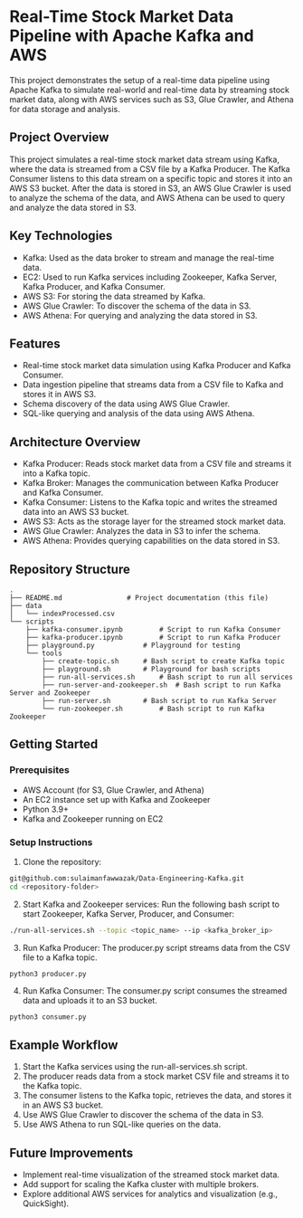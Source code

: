 # Real-Time Stock Market Data Pipeline with Apache Kafka and AWS
This project demonstrates the setup of a real-time data pipeline using Apache Kafka to simulate real-world and real-time data by streaming stock market data, along with AWS services such as S3, Glue Crawler, and Athena for data storage and analysis.

## Project Overview
This project simulates a real-time stock market data stream using Kafka, where the data is streamed from a CSV file by a Kafka Producer. The Kafka Consumer listens to this data stream on a specific topic and stores it into an AWS S3 bucket. After the data is stored in S3, an AWS Glue Crawler is used to analyze the schema of the data, and AWS Athena can be used to query and analyze the data stored in S3.

## Key Technologies
- Kafka: Used as the data broker to stream and manage the real-time data.
- EC2: Used to run Kafka services including Zookeeper, Kafka Server, Kafka Producer, and Kafka Consumer.
- AWS S3: For storing the data streamed by Kafka.
- AWS Glue Crawler: To discover the schema of the data in S3.
- AWS Athena: For querying and analyzing the data stored in S3.

## Features
- Real-time stock market data simulation using Kafka Producer and Kafka Consumer.
- Data ingestion pipeline that streams data from a CSV file to Kafka and stores it in AWS S3.
- Schema discovery of the data using AWS Glue Crawler.
- SQL-like querying and analysis of the data using AWS Athena.

## Architecture Overview
- Kafka Producer: Reads stock market data from a CSV file and streams it into a Kafka topic.
- Kafka Broker: Manages the communication between Kafka Producer and Kafka Consumer.
- Kafka Consumer: Listens to the Kafka topic and writes the streamed data into an AWS S3 bucket.
- AWS S3: Acts as the storage layer for the streamed stock market data.
- AWS Glue Crawler: Analyzes the data in S3 to infer the schema.
- AWS Athena: Provides querying capabilities on the data stored in S3.

## Repository Structure

```
.
├── README.md				 # Project documentation (this file)
├── data
│   └── indexProcessed.csv
└── scripts
    ├── kafka-consumer.ipynb		 # Script to run Kafka Consumer
    ├── kafka-producer.ipynb		 # Script to run Kafka Producer
    ├── playground.py			 # Playground for testing
    └── tools
        ├── create-topic.sh		 # Bash script to create Kafka topic
        ├── playground.sh		 # Playground for bash scripts
        ├── run-all-services.sh		 # Bash script to run all services
        ├── run-server-and-zookeeper.sh	 # Bash script to run Kafka Server and Zookeeper
        ├── run-server.sh		 # Bash script to run Kafka Server 
        └── run-zookeeper.sh		 # Bash script to run Kafka Zookeeper
```

## Getting Started
### Prerequisites
- AWS Account (for S3, Glue Crawler, and Athena)
- An EC2 instance set up with Kafka and Zookeeper
- Python 3.9+
- Kafka and Zookeeper running on EC2
### Setup Instructions
1. Clone the repository:
```bash
git@github.com:sulaimanfawwazak/Data-Engineering-Kafka.git
cd <repository-folder>
```
2. Start Kafka and Zookeeper services: Run the following bash script to start Zookeeper, Kafka Server, Producer, and Consumer:
```bash
./run-all-services.sh --topic <topic_name> --ip <kafka_broker_ip>
```
3. Run Kafka Producer: The producer.py script streams data from the CSV file to a Kafka topic.

```bash
python3 producer.py
```
4. Run Kafka Consumer: The consumer.py script consumes the streamed data and uploads it to an S3 bucket.
```
python3 consumer.py
```
## Example Workflow
1. Start the Kafka services using the run-all-services.sh script.
2. The producer reads data from a stock market CSV file and streams it to the Kafka topic.
3. The consumer listens to the Kafka topic, retrieves the data, and stores it in an AWS S3 bucket.
4. Use AWS Glue Crawler to discover the schema of the data in S3.
5. Use AWS Athena to run SQL-like queries on the data.

## Future Improvements
- Implement real-time visualization of the streamed stock market data.
- Add support for scaling the Kafka cluster with multiple brokers.
- Explore additional AWS services for analytics and visualization (e.g., QuickSight).
